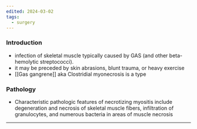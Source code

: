 ```yaml
---
edited: 2024-03-02
tags:
  - surgery
---
```

### Introduction
- infection of skeletal muscle typically caused by GAS (and other beta-hemolytic streptococci).
- it may be preceded by skin abrasions, blunt trauma, or heavy exercise
- [[Gas gangrene]] aka Clostridial myonecrosis is a type 

### Pathology
- Characteristic pathologic features of necrotizing myositis include degeneration and necrosis of skeletal muscle fibers, infiltration of granulocytes, and numerous bacteria in areas of muscle necrosis

---
